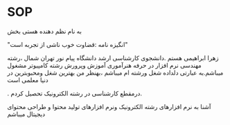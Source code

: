 # SOP
به نام نظم دهنده هستی بخش

"انگيزه نامه :قضاوت خوب ناشی از تجربه است"

زهرا ابراهیمی هستم .دانشجوی کارشناسی ارشد دانشگاه پیام نور تهران شمال ،رشته مهندسی نرم افزار
در حرفه هنرآموری آموزش وپرورش رشته کامپیوتر مشغول میباشم.به عبارتی دلداده شغل ورشته ام میباشم ،بهنظر من بهترین شغل ومحبوبترین در دنیا معلمی است

. درمقطع کارشناسی در رشته الکترونیک تحصیل کردم.

آشنا به نرم افزارهای رشته الکترونیک ونرم افزارهای تولید محتوا و طراحی محتوای دیجیتال میباشم


 
